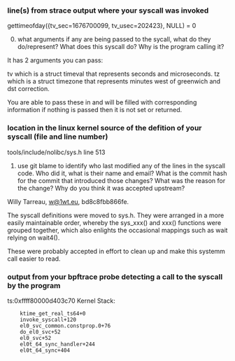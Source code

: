 ### line(s) from strace output where your syscall was invoked

gettimeofday({tv_sec=1676700099, tv_usec=202423}, NULL) = 0

0. what arguments if any are being passed to the sycall, what do they do/represent?
What does this syscall do? Why is the program calling it?

It has 2 arguments you can pass:

tv which is a struct timeval that represents seconds and microseconds.
tz which is a struct timezone that represents minutes west of greenwich and dst correction.

You are able to pass these in and will be filled with corresponding information if nothing is passed then it is not set or returned.

### location in the linux kernel source of the defition of your syscall (file and line number)

tools/include/nolibc/sys.h
line 513

1. use git blame to identify who last modified any of the lines in the syscall code.
Who did it, what is their name and email? What is the commit hash for the commit that introduced those changes?
What was the reason for the change? Why do you think it was accepted upstream?

Willy Tarreau, w@1wt.eu, bd8c8fbb866fe.

 The syscall definitions were moved to sys.h. They were arranged
 in a more easily maintainable order, whereby the sys_xxx() and xxx()
 functions were grouped together, which also enlights the occasional
 mappings such as wait relying on wait4().

These were probably accepted in effort to clean up and make this systemm call easier to read.

### output from your bpftrace probe detecting a call to the syscall by the program

ts:0xffff80000d403c70
Kernel Stack:

        ktime_get_real_ts64+0
        invoke_syscall+120
        el0_svc_common.constprop.0+76
        do_el0_svc+52
        el0_svc+52
        el0t_64_sync_handler+244
        el0t_64_sync+404

